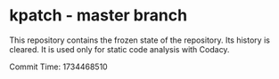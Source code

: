 # kpatch - master branch

This repository contains the frozen state of the repository.
Its history is cleared. It is used only for static code
analysis with Codacy.

Commit Time: 1734468510